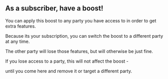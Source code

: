 ## As a subscriber, have a boost!

You can apply this boost to any party you have access to in order to get extra features.

Because its your subscription, you can switch the boost to a different party at any time.

The other party will lose those features, but will otherwise be just fine.

If you lose access to a party, this will not affect the boost - 

until you come here and remove it or target a different party.

